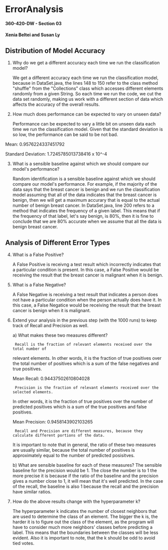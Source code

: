 ErrorAnalysis
=============

#### 360-420-DW - Section 03

#### Xenia Beltei and Susan Ly


Distribution of Model Accuracy
------------------------------

1. Why do we get a different accuracy each time we run the classification model?

	We get a different accuracy each time we run the classification model, because in DataSet.java, the lines 148 to 150 
refer to the class method "shuffle" from the "Collections" class which accesses different elements randomly from a 
given String. So each time we run the code, we cut the data set randomly, making us work with a different section of 
data which affects the accuracy of the overall results. 

2. How much does performance can be expected to vary on unseen data?

	Performance can be expected to vary a little bit on unseen data each time we run the classification model.
Given that the standard deviation is so low, the performance can be said to be not bad.

Mean: 0.9576224337451792

Standard Deviation: 1.7245785013738416 x 10^-4

3. What is a sensible baseline against which we should compare our model's performance?

	Random identification is a sensible baseline against which we should compare our model's performance.
For example, if the majority of the data says that the breast cancer is benign and we run the classification model
assuming that all of the data indicates that the breast cancer is benign, then we will get a maximum accurary that 
is equal to the actual number of benign breast cancer. In DataSet.java, line 200 refers to a method that indicates
the frequency of a given label. This means that if the frequency of that label, let's say benign, is 80%, then it 
is fine to conclude that we are 80% accurate when we assume that all the data is benign breast cancer.

Analysis of Different Error Types
---------------------------------

4. What is a False Positive?

	A False Positive is receivng a test result which incorrectly indicates that a particular condition is present.
In this case, a False Positive would be receiving the result that the breast cancer is malignant when it is benign.

5. What is a False Negative?

	A False Negative is receiving a test result that indicates a person does not have a particular condition when 
the person actually does have it. In this case, a False Negatice would be receiving the result that the breast cancer 
is benign when it is malignant.

6. Extend your analysis in the previous step (with the 1000 runs) to keep track of Recall and Precision as well.

	a) What makes these two measures different?

		Recall is the fraction of relevant elements received over the total number of 
	relevant elements. In other words, it is the fraction of true positives over the total 
	number of positives which is a sum of the false negatives and true positives. 

	Mean Recall: 0.94437502610804028

		Precision is the fraction of relevant elements received over the selected elements. 
	In other words, it is the fraction of true positives over the number of predicted positives
	which is a sum of the true positives and false positives.

	Mean Precision: 0.9458143902103265
	
		Recall and Precision are different measures, because they calculate different portions of the data.
	It is important to note that in general, the ratio of these two measures are usually similar, because
	the total number of positives is approximately equal to the number of predicted posisitves.
	
	b) What are sensible baseline for each of these measures?
	The sensible baseline for the precision would be 1. The close the number is to 1 the more precise it is because if the 
	ratio of the baseline and the precision gives a number close to 1, it will mean that it's well predicted. In 
	the case of the recall, the baseline is also 1 because the recall and the precision have similar ratios.
		

7. How do the above results change with the hyperparameter k?

	The hyperparameter k indicates the number of closest neighbors that are used to determine the class of an element. 
The bigger the k is, the harder it is to figure out the class of the element, as the program will have to consider 
much more neighbors' classes before predicting a label. This means that the boundaries between the classes will be 
less evident.
Also it is important to note, that the k should be odd to avoid tied votes.
	
